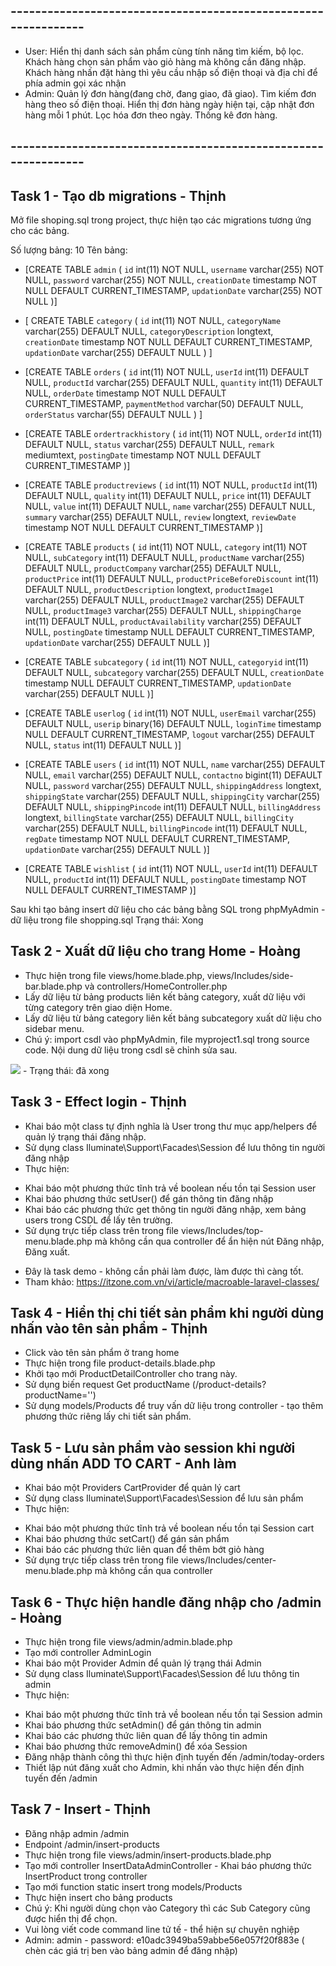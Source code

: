 
## ---------------------------------------------------------------
- User: 
  Hiển thị danh sách sản phẩm cùng tính năng tìm kiếm, bộ lọc. 
  Khách hàng chọn sản phẩm vào giỏ hàng mà không cần đăng nhập. 
  Khách hàng nhấn đặt hàng thì yêu cầu nhập số điện thoại và địa chỉ để phía admin gọi xác nhận                                                           
- Admin: 
  Quản lý đơn hàng(đang chờ, đang giao, đã giao). 
  Tìm kiếm đơn hàng theo số điện thoại. Hiển thị đơn hàng ngày hiện tại, cập nhật đơn hàng mỗi 1 phút. 
  Lọc hóa đơn theo ngày. 
  Thống kê đơn hàng.
## ---------------------------------------------------------------
## Task 1 - Tạo db migrations - Thịnh

Mở file shoping.sql trong project, thực hiện tạo các migrations tương ứng cho các bảng.

Số lượng bảng: 10
Tên bảng: 
- [CREATE TABLE `admin` (
  `id` int(11) NOT NULL,
  `username` varchar(255) NOT NULL,
  `password` varchar(255) NOT NULL,
  `creationDate` timestamp NOT NULL DEFAULT CURRENT_TIMESTAMP,
  `updationDate` varchar(255) NOT NULL
)]

- [
    CREATE TABLE `category` (
  `id` int(11) NOT NULL,
  `categoryName` varchar(255) DEFAULT NULL,
  `categoryDescription` longtext,
  `creationDate` timestamp NOT NULL DEFAULT CURRENT_TIMESTAMP,
  `updationDate` varchar(255) DEFAULT NULL
)
]
- [CREATE TABLE `orders` (
  `id` int(11) NOT NULL,
  `userId` int(11) DEFAULT NULL,
  `productId` varchar(255) DEFAULT NULL,
  `quantity` int(11) DEFAULT NULL,
  `orderDate` timestamp NOT NULL DEFAULT CURRENT_TIMESTAMP,
  `paymentMethod` varchar(50) DEFAULT NULL,
  `orderStatus` varchar(55) DEFAULT NULL
) ]
- [CREATE TABLE `ordertrackhistory` (
  `id` int(11) NOT NULL,
  `orderId` int(11) DEFAULT NULL,
  `status` varchar(255) DEFAULT NULL,
  `remark` mediumtext,
  `postingDate` timestamp NOT NULL DEFAULT CURRENT_TIMESTAMP
)]
- [CREATE TABLE `productreviews` (
  `id` int(11) NOT NULL,
  `productId` int(11) DEFAULT NULL,
  `quality` int(11) DEFAULT NULL,
  `price` int(11) DEFAULT NULL,
  `value` int(11) DEFAULT NULL,
  `name` varchar(255) DEFAULT NULL,
  `summary` varchar(255) DEFAULT NULL,
  `review` longtext,
  `reviewDate` timestamp NOT NULL DEFAULT CURRENT_TIMESTAMP
)]
- [CREATE TABLE `products` (
  `id` int(11) NOT NULL,
  `category` int(11) NOT NULL,
  `subCategory` int(11) DEFAULT NULL,
  `productName` varchar(255) DEFAULT NULL,
  `productCompany` varchar(255) DEFAULT NULL,
  `productPrice` int(11) DEFAULT NULL,
  `productPriceBeforeDiscount` int(11) DEFAULT NULL,
  `productDescription` longtext,
  `productImage1` varchar(255) DEFAULT NULL,
  `productImage2` varchar(255) DEFAULT NULL,
  `productImage3` varchar(255) DEFAULT NULL,
  `shippingCharge` int(11) DEFAULT NULL,
  `productAvailability` varchar(255) DEFAULT NULL,
  `postingDate` timestamp NULL DEFAULT CURRENT_TIMESTAMP,
  `updationDate` varchar(255) DEFAULT NULL
)]
- [CREATE TABLE `subcategory` (
  `id` int(11) NOT NULL,
  `categoryid` int(11) DEFAULT NULL,
  `subcategory` varchar(255) DEFAULT NULL,
  `creationDate` timestamp NULL DEFAULT CURRENT_TIMESTAMP,
  `updationDate` varchar(255) DEFAULT NULL
)]
- [CREATE TABLE `userlog` (
  `id` int(11) NOT NULL,
  `userEmail` varchar(255) DEFAULT NULL,
  `userip` binary(16) DEFAULT NULL,
  `loginTime` timestamp NULL DEFAULT CURRENT_TIMESTAMP,
  `logout` varchar(255) DEFAULT NULL,
  `status` int(11) DEFAULT NULL
)]
- [CREATE TABLE `users` (
  `id` int(11) NOT NULL,
  `name` varchar(255) DEFAULT NULL,
  `email` varchar(255) DEFAULT NULL,
  `contactno` bigint(11) DEFAULT NULL,
  `password` varchar(255) DEFAULT NULL,
  `shippingAddress` longtext,
  `shippingState` varchar(255) DEFAULT NULL,
  `shippingCity` varchar(255) DEFAULT NULL,
  `shippingPincode` int(11) DEFAULT NULL,
  `billingAddress` longtext,
  `billingState` varchar(255) DEFAULT NULL,
  `billingCity` varchar(255) DEFAULT NULL,
  `billingPincode` int(11) DEFAULT NULL,
  `regDate` timestamp NOT NULL DEFAULT CURRENT_TIMESTAMP,
  `updationDate` varchar(255) DEFAULT NULL
)]
- [CREATE TABLE `wishlist` (
  `id` int(11) NOT NULL,
  `userId` int(11) DEFAULT NULL,
  `productId` int(11) DEFAULT NULL,
  `postingDate` timestamp NOT NULL DEFAULT CURRENT_TIMESTAMP
)]

Sau khi tạo bảng insert dữ liệu cho các bảng bằng SQL trong phpMyAdmin - dữ liệu trong file shopping.sql
Trạng thái: Xong


## Task 2 - Xuất dữ liệu cho trang Home - Hoàng

- Thực hiện trong file views/home.blade.php, views/Includes/side-bar.blade.php và controllers/HomeController.php
- Lấy dữ liệu từ bảng products liên kết bảng category, xuất dữ liệu với từng category trên giao diện Home. 
- Lấy dữ liệu từ bảng category liên kết bảng subcategory xuất dữ liệu cho sidebar menu.
- Chú ý: import csdl vào phpMyAdmin, file myproject1.sql trong source code. Nội dung dữ liệu trong csdl sẽ chỉnh sửa sau.
<img src='https://firebasestorage.googleapis.com/v0/b/melodic-stone-338516.appspot.com/o/laravel%2Ftask2.PNG?alt=media&token=9fe49de2-9d31-4a3f-b627-38002186f930'>
- Trạng thái: đã xong

## Task 3 - Effect login - Thịnh
- Khai báo một class tự định nghĩa là User trong thư mục app/helpers để quản lý trạng thái đăng nhập.
- Sử dụng class Iluminate\Support\Facades\Session để lưu thông tin người đăng nhập
- Thực hiện: 
 + Khai báo một phương thức tĩnh trả về boolean nếu tồn tại Session user
 + Khai báo phương thức setUser() để gán thông tin đăng nhập
 + Khai báo các phương thức get thông tin người đăng nhập, xem bảng users trong CSDL để lấy tên trường.
 + Sử dụng trực tiếp class trên trong file views/Includes/top-menu.blade.php mà không cần qua controller để ẩn hiện nút Đăng nhập, Đăng xuất.
- Đây là task demo - không cần phải làm được, làm được thì càng tốt.
- Tham khảo: https://itzone.com.vn/vi/article/macroable-laravel-classes/

## Task 4 - Hiển thị chi tiết sản phẩm khi người dùng nhấn vào tên sản phẩm - Thịnh
- Click vào tên sản phẩm ở trang home
- Thực hiện trong file product-details.blade.php
- Khởi tạo mới ProductDetailController cho trang này.
- Sử dụng biến request Get productName (/product-details?productName='')
- Sử dụng models/Products để truy vấn dữ liệu trong controller - tạo thêm phương thức riêng lấy chi tiết sản phẩm.

## Task 5 - Lưu sản phẩm vào session khi người dùng nhấn ADD TO CART - Anh làm

- Khai báo một Providers CartProvider để quản lý cart
- Sử dụng class Iluminate\Support\Facades\Session để lưu sản phẩm
- Thực hiện: 
 + Khai báo một phương thức tĩnh trả về boolean nếu tồn tại Session cart
 + Khai báo phương thức setCart() để gán sản phẩm
 + Khai báo các phương thức liên quan để thêm bớt giỏ hàng
 + Sử dụng trực tiếp class trên trong file views/Includes/center-menu.blade.php mà không cần qua controller


## Task 6 - Thực hiện handle đăng nhập cho /admin - Hoàng
- Thực hiện trong file views/admin/admin.blade.php
- Tạo mới controller AdminLogin
- Khai báo một Provider Admin để quản lý trạng thái Admin
- Sử dụng class Iluminate\Support\Facades\Session để lưu thông tin admin
- Thực hiện: 
 + Khai báo một phương thức tĩnh trả về boolean nếu tồn tại Session admin
 + Khai báo phương thức setAdmin() để gán thông tin admin
 + Khai báo các phương thức liên quan để lấy thông tin admin
 + Khai báo phương thức removeAdmin() để xóa Session
 + Đăng nhập thành công thì thực hiện định tuyến đến /admin/today-orders
 + Thiết lập nút đăng xuất cho Admin, khi nhấn vào thực hiện đến định tuyến đến /admin

## Task 7 - Insert  - Thịnh

- Đăng nhập admin /admin
- Endpoint /admin/insert-products
- Thực hiện trong file views/admin/insert-products.blade.php
- Tạo mới controller InsertDataAdminController - Khai báo phương thức InsertProduct trong controller
- Tạo mới function static insert trong models/Products
- Thực hiện insert cho bảng products
- Chú ý: Khi người dùng chọn vào Category thì các Sub Category cũng được hiển thị để chọn.
- Vui lòng viết code command line tử tế - thể hiện sự chuyên nghiệp
- Admin: admin - password: e10adc3949ba59abbe56e057f20f883e ( chèn các giá trị ben vào bảng admin để đăng nhập)